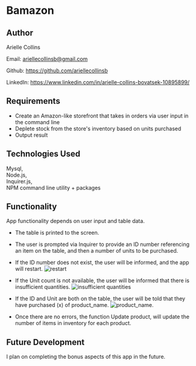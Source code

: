 # Bamazon 

## Author

Arielle Collins

Email: ariellecollinsb@gmail.com

Github: https://github.com/ariellecollinsb

LinkedIn: https://www.linkedin.com/in/arielle-collins-bovatsek-10895899/


## Requirements

- Create an Amazon-like storefront that takes in orders via user input in the command line
- Deplete stock from the store's inventory based on units purchased
- Output result 

## Technologies Used

Mysql,  
Node.js,  
Inquirer.js,  
NPM command line utility + packages

## Functionality

App functionality depends on user input and table data.

- The table is printed to the screen.

- The user is prompted via Inquirer to provide an ID number referencing an item on the table, and then a number of units to be purchased.

- If the ID number does not exist, the user will be informed, and the app will restart. 
![restart](https://i.imgur.com/fu1LiuP.png)

- If the Unit count is not available, the user will be informed that there is insufficient quantities. 
![insufficient quantities](https://i.imgur.com/QAOppPB.png)

- If the ID and Unit are both on the table, the user will be told that they have purchased (x) of product_name. 
![product_name](https://i.imgur.com/SmKubmZ.png). 

- Once there are no errors, the function Update product, will update the number of items in inventory for each product.

## Future Development

I plan on completing the bonus aspects of this app in the future.






